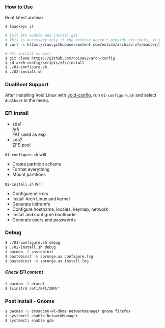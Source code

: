 ### How to Use

Boot latest archiso

```bash
$ loadkeys it

# Init ZFS module and install git
# This is necessary only if the archiso doesn't provide zfs tools; if yes, you can skip
$ curl -s https://raw.githubusercontent.com/eoli3n/archiso-zfs/master/init | bash

# Get install scripts
$ git clone https://github.com/noisev2/arch-config
$ cd arch-config/scripts/zfs/install
$ ./01-configure.sh
$ ./02-install.sh
```

### DualBoot Support

After installing Void Linux with [void-config](https://github.com/eoli3n/void-config/tree/master/scripts/install), run ``01-configure.sh`` and select ``dualboot`` in the menu.

### EFI install

- sda1  
  /efi  
  FAT used as esp
- sda2  
  ZFS pool

``01-configure.sh`` will 
- Create partition scheme
- Format everything
- Mount partitions

``02-install.sh`` will
- Configure mirrors
- Install Arch Linux and kernel
- Generate initramfs
- Configure hostname, locales, keymap, network
- Install and configure bootloader
- Generate users and passwords

### Debug

```bash
$ ./01-configure.sh debug
$ ./02-install.sh debug
$ pacman -S pastebinit
$ pastebinit -b sprunge.us configure.log
$ pastebinit -b sprunge.us install.log
```

##### Check EFI content
```bash
$ pacman -S dracut
$ lsinitrd /efi/EFI/ZBM/*
```

### Post Install - Gnome
```bash
$ pacman -S broadcom-wl-dkms networkmanager gnome firefox
$ systemctl enable NetworkManager
$ systemctl enable gdm
```
